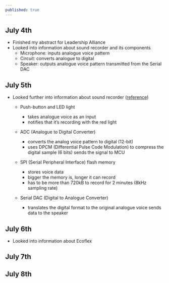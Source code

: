 ```yaml
---
published: true
---
```

## July 4th
- Finished my abstract for Leadership Alliance
- Looked into information about sound recorder and its components
	- Microphone: inputs analogue voice pattern
	- Circuit: converts analogue to digital
    - Speaker: outputs analogue voice pattern transmitted from the Serial DAC


## July 5th
- Looked further into information about sound recorder ([reference](https://www.silabs.com/documents/public/application-notes/AN278.pdf))
	- Push-button and LED light
		- takes analogue voice as an input
		- notifies that it’s recording with the red light

	- ADC (Analogue to Digital Converter)
		- converts the analog voice pattern to digital (12-bit)
		- uses DPCM (Differential Pulse Code Modulation) to compress the digital sample (6 bits) sends the signal to MCU

	- SPI (Serial Peripheral Interface) flash memory
		- stores voice data
		- bigger the memory is, longer it can record
		- has to be more than 720kB to record for 2 minutes (8kHz sampling rate)

	- Serial DAC (Digital to Analogue Converter)
		- translates the digital format to the original analogue voice sends data to the speaker

## July 6th
- Looked into information about Ecoflex


## July 7th

## July 8th
